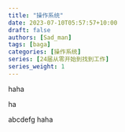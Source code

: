 ```yaml
---
title: "操作系统"
date: 2023-07-10T05:57:57+10:00
draft: false
authors: [Sad_man]
tags: [baga]
categories: [操作系统]
series: [24届从零开始到找到工作]
series_weight: 1
---
```


haha

ha

abcdefg haha
